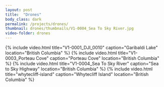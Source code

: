 ```yaml
---
layout: post
title:  "Drones"
body_class: dark
permalink: /projects/drones/
thumbnail: drones/thumbnails/V1-0004_Sea To Sky River.jpg
video-folder: drones
---
```


{% include video.html title="V1-0001_DJI_0010" caption="Garibaldi Lake" location="British Columbia" %}
{% include video.html title="V1-0003_Porteau Cove" caption="Porteau Cove" location="British Columbia" %}
{% include video.html title="V1-0004_Sea To Sky River" caption="Sea to Sky Highway" location="British Columbia" %}
{% include video.html title="whytecliff-island" caption="Whytecliff Island" location="British Columbia" %}